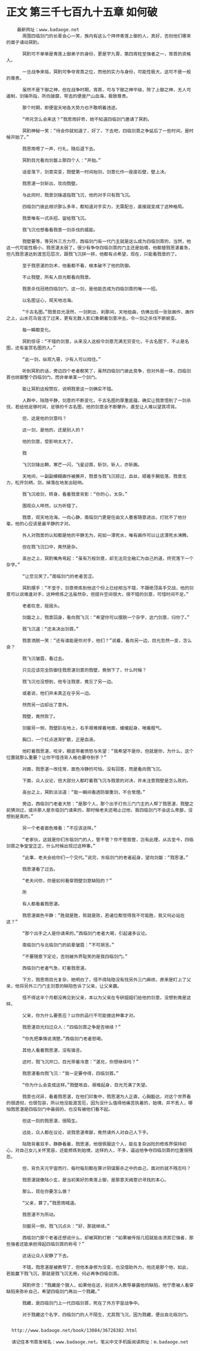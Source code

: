 # 正文 第三千七百九十五章 如何破
        最新网址：www.badaoge.net
          周围四临剑门的长辈会心一笑，族内有这么个拜师青莲上御的人，真好，否则他们哪来的面子请动冥酌。
      
          冥酌可不单单是青莲上御弟子的身份，更是宇九霄，第四宵柱至强者之一，宵首的资格人。
      
          一旦战争来临，冥酌可争夺宵首之位，而他的实力与身份，可能性极大，这可不是一般的尊贵。
      
          虽然不是下御之神，但在战争时期，宵首，可与下御之神平级，除了上御之神，无人可遏制，剑锋所指，所向披靡，带去的便是尸山血海，极致尊贵。
      
          那个时期，即便宙天地各大势力也不敢明着违逆。
      
          “师兄怎么会来这？”戮思雨好奇，她不知道四临剑门邀请了冥酌。
      
          冥酌神秘一笑：“待会你就知道了，好了，下去吧，四临剑首之争延后了一些时间，是时候开始了。”
      
          戮思雨嗯了一声，行礼，随后退下去。
      
          冥酌目光看向剑磐上那四个人：“开始。”
      
          话音落下，剑意突变，戮壁第一时间抬剑，剑意化作一座座石壁，壁上决。
      
          戮思湛一剑斩出，攻向戮壁。
      
          与此同时，戮景剑锋遥指戮飞沉，他的对手只有戮飞沉。
      
          四临剑门彼此相识那么多年，都知道对手实力，无需配合，直接就变成了这种格局。
      
          戮景唯有一式杀招，留给戮飞沉。
      
          戮飞沉也想看看戮景一剑杀伐的威能。
      
          戮壁要等，等另外三方力尽，西临剑门有一代门主就是这么成为四临剑首的，当然，他这一代可能性极小，戮思湛太弱了，很少有争夺四临剑首的门主还是始境，他都替戮思湛着急，但凡戮思湛达到渡苦厄层次，跟戮飞沉拼一拼，他都有点希望，现在，只能看戮景的了。
      
          至于戮思湛的剑术，他看都不看，根本破不了他的防御。
      
          不止戮壁，所有人目光都看向戮景。
      
          戮景杀伐冠绝四临剑门，这一剑，是他能否成为四临剑首的唯一一招。
      
          以名图证心，观天地沧海。
      
          “千古名图。”戮景目光凛然，一剑刺出，刹那间，天地扭曲，仿佛出现一张张画作，画作之上，山水花鸟皆活了过来，更有无数人影幻象朝着剑意冲去，令一剑之杀伐不断蜕变。
      
          每一瞬都变化。
      
          冥酌惊讶：“不错的剑意，从来没人这般令剑意充满无穷变化，千古名图下，不止是名图，还有鉴赏名图的人。”
      
          “此一剑，纵观九霄，少有人可以挡住。”
      
          听到冥酌的话，旁边四个老者都笑了，虽然四临剑门彼此竞争，但对外是一体，四临剑首也统御整个四临剑门，而非单单某一个剑门。
      
          能让冥酌这般赞叹，说明戮景这一剑确实不错。
      
          人群中，陆隐平静，剑意的不断变化，千古名图的厚重底蕴，确实让戮景悟到了一剑杀伐，若给他足够时间，足够的千古名图，他的剑意会不断攀升，直至让人难以望其项背。
      
          但，这是他的剑意吗？
      
          这一剑，是他的，还是别人的？
      
          他的剑意，受影响太大了。
      
          戮
      
          飞沉剑锋出鞘，寒芒一闪，飞星迎首，斩剑，斩人，亦斩画。
      
          天地间，一副副模糊画作被撕开，戮景与戮飞沉掠过，血丝，顺着手腕低落，戮景无力，松开剑柄，剑，掉落在地发出轻响。
      
          戮飞沉收剑，转身，看着戮景背影：“你的心，太杂。”
      
          围观众人哗然，以为听错了。
      
          戮景，观天地沧海，一向心静，南临剑门更是任由文人墨客随意进出，打扰不了他分毫，他的心应该是最平静的才对。
      
          外人对戮景的认知都是他的平静无为，宛如一潭死水，唯有画作可以让这潭死水沸腾。
      
          但在戮飞沉口中，竟然是杂。
      
          高台之上，冥酌嘴角弯起：“虽有万般剑意，却无法完全融汇为自己的道，终究落下一个杂字。”
      
          “让您见笑了。”南临剑门的老者苦涩。
      
          冥酌摆手：“不至于，剑意修炼到他这个份上已经相当不错，不跟绝顶高手交战，他的剑意可以说难逢对手，这种修炼之法虽然杂，但提升空间很大，很不错的剑意，可惜时间不足。”
      
          老者叹息，摇摇头。
      
          剑磐之上，戮景回身，看向戮飞沉：“希望你可以摆脱一个杂字，这门剑意，归你了。”
      
          戮飞沉道：“还未决出剑首。”
      
          戮景洒脱一笑：“还有谁能是你对手，他们？”说着，看向另一边，目光忽然一变，怎么会？
      
          戮飞沉皱眉，看过去。
      
          只见应该完全防御住戮思湛剑意的戮壁，竟倒下了，什么时候？
      
          戮飞沉也没想到，他专注戮景，竟忘了另一边。
      
          或者说，他们并未真正在乎另一边。
      
          然而另一边却出了意外。
      
          戮壁，竟然败了。
      
          剑磐另一侧，戮壁趴在地上，右手艰难撑着地面，缓缓起身，喘着粗气。
      
          胸口，一个红点逐渐扩散，正是血液。
      
          他盯着戮思湛，咬牙，眼底带着愤怒与失望：“我希望不是你，但就是你，为什么，这个位置就那么重要？让你不惜违背人格也要夺到手？”
      
          对面，戮思湛一改往常，面色冷静的可怕，没有回答，而是看向戮飞沉。
      
          下面，众人议论，但大部分人都盯着戮飞沉与戮景的对决，并未注意戮壁是怎么败的。
      
          高台之上，冥酌淡淡道：“能一瞬间看透防御重剑，不合常理。”
      
          旁边，西临剑门老者大怒：“是那个人，那个出手打伤三门门主的人帮了戮思湛，戮壁之前猜测过，或许那人是东临剑门请来的，那时候老夫还喝止过他，我四临剑门不会这么卑鄙，没想到是真的。”
      
          另一个老者面色难看：“不应该这样。”
      
          “老家伙，这就是你们东临剑门的人，管不管？你不管我管，岂有此理，从古至今，四临剑首之争堂堂正正，什么时候出现过这种事。”
      
          “此事，老夫会给你们一个交代。”说完，东临剑门的老者起身，望向剑磐：“戮思湛。”
      
          戮思湛看了过去。
      
          “老夫问你，你是如何看穿戮壁剑意缺陷的？”
      
          所
      
          有人都看着戮思湛。
      
          戮思湛面色平静：“胜就是胜，败就是败，若诸位都觉得我不可能胜，我又何必站在这？”
      
          “那个出手之人是你请来的。”西临剑门老者大喝，引起诸多议论。
      
          南临剑门与北临剑门的前辈皱眉：“不可胡言。”
      
          “不要随意下定论，否则被外界耻笑的是我四临剑门。”
      
          西临剑门老者气急，盯着戮思湛。
      
          下方，戮思雨目光复杂，她明白了，怪不得陆隐没有找另外三门麻烦，原来是盯上了父亲，他将另外三门门主剑意的缺陷告诉了父亲，让父亲赢。
      
          怪不得这半个月都没再见到父亲，本以为父亲在专研姐姐们给他的剑意，没想到竟是这样。
      
          父亲，你为什么要答应？以你的品行不可能做这种事才对。
      
          戮思湛目光扫过众人：“四临剑首之争是否继续？”
      
          “你先把事情说清楚。”西临剑门老者怒喝。
      
          其他人看着戮思湛，没有插言。
      
          这时，戮飞沉开口，目光带着冷意：“湛兄，你想继续吗？”
      
          戮思湛看向戮飞沉：“我一定要夺得，四临剑首。”
      
          “你为什么会变成这样。”戮壁咳血，艰难起身，目光充满了失望。
      
          戮景也诧异，看着戮思湛，在他们印象中，戮思湛为人正直，心胸豁达，对这个世界看的很透彻，也很包容，所以他没能渡苦厄，因为没什么值得他痛苦执着的，始境，并不丢人，哪怕戮思湛是四临剑门中最弱的，也没有被他们看不起。
      
          但这一刻的戮思湛，很陌生。
      
          远处，众人都在议论，说戮思湛卑鄙，竟然请外人对自己人下手。
      
          陆隐背着双手，静静看着，戮思湛，他很佩服这个人，能在复杂凶险的修炼界保持初心，对自己女儿关怀宽容，还能修炼到始境，这样的人，不多，逼迫他争夺四临剑首的位置很残忍。
      
          但，背负天元宇宙而行，每时每刻都在算计阴谋厮杀之中的自己，面对的就不残忍吗？
      
          戮思湛就像陆小玄，是当初美好的青莲上御，是那意天阙意识寻找的本心。
      
          那么，现在你要怎么做？
      
          “父亲，算了。”戮思雨喊道。
      
          戮思湛不为所动。
      
          剑磐另一侧，戮飞沉点头：“好，那就继续。”
      
          西临剑门那个老者还想说什么，却被冥酌打断：“如果被传授几招就能击溃其它强者，那些强者还能承担得起四临剑首的称号？”
      
          这话让众人安静了下去。
      
          不错，戮思湛是被教导了，但他本身修为没变，也没借助外力，他还是那个他，如此，若能赢下戮飞沉，那就是戮飞沉无用，何必再争四临剑首。
      
          冥酌怀念：“戮藏是个狠人，如果他在这，别说外人教导暴露他的缺陷，他宁愿被人看穿缺陷来弥补自己，希望四临剑门再出一个戮藏。”
      
          戮藏，是四临剑门上一代四临剑首，死在了外方宇宙战争中。
      
          对于戮藏这个名字，四临剑门的人不陌生，尤其戮飞沉，因为戮藏，便出自北临剑门。
      
      
      http://www.badaoge.net/book/13084/36728382.html
      
      请记住本书首发域名：www.badaoge.net。笔尖中文手机版阅读网址：m.badaoge.net